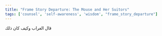 ```yaml
---
title: "Frame Story Departure: The Mouse and Her Suitors"
tags: ['counsel', 'self-awareness', 'wisdom', "frame_story_departure"]
---
```


 قال الغراب وكيف كان ذلك
